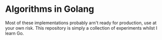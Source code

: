 
# Algorithms in Golang

Most of these implementations probably arn't ready for production, use at your own risk. This repository is simply a collection of experiments whilst I learn Go.
